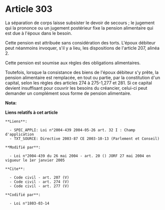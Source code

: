 # Article 303

La séparation de corps laisse subsister le devoir de secours ; le jugement qui la prononce ou un jugement postérieur fixe la
pension alimentaire qui est due à l'époux dans le besoin. 

Cette pension est attribuée sans considération des torts. L'époux débiteur peut néanmoins invoquer, s'il y a lieu, les
dispositions de l'article 207, alinéa 2. 

Cette pension est soumise aux règles des obligations alimentaires. 

Toutefois, lorsque la consistance des biens de l'époux débiteur s'y prête, la pension alimentaire est remplacée, en tout ou
partie, par la constitution d'un capital, selon les règles des articles 274 à 275-1,277 et 281. Si ce capital devient
insuffisant pour couvrir les besoins du créancier, celui-ci peut demander un complément sous forme de pension alimentaire.

**Nota:**



**Liens relatifs à cet article**

	**Liens**:

	  - SPEC_APPLI: Loi n°2004-439 2004-05-26 art. 32 I : Champ d'application
	  - TXT_SOURCE: Directive 2003-87 CE 2003-10-13 (Parlement et Conseil)

	**Modifié par**:

	  - Loi n°2004-439 du 26 mai 2004 - art. 20 () JORF 27 mai 2004 en vigueur le 1er janvier 2005

	**Cite**:

	  - Code civil - art. 207 (V)
	  - Code civil - art. 274 (V)
	  - Code civil - art. 277 (V)

	**Codifié par**:

	  - Loi n°1803-03-14
